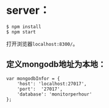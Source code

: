 # server：

```
$ npm install
$ npm start
```
打开浏览器`localhost:8300/`。   

## 定义mongodb地址为本地：

```
var mongodbInfor = {
	'host': 'localhost:27017',
	'port':  '27017',
	'database': 'monitorperhour'
};
```